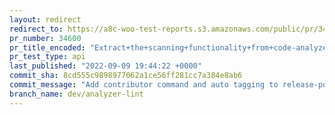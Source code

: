 ```yaml
---
layout: redirect
redirect_to: https://a8c-woo-test-reports.s3.amazonaws.com/public/pr/34600/api/index.html
pr_number: 34600
pr_title_encoded: "Extract+the+scanning+functionality+from+code-analyzer%2C+move+common+code+into+a+separate+package"
pr_test_type: api
last_published: "2022-09-09 19:44:22 +0000"
commit_sha: 8cd555c9898977062a1ce56ff281cc7a384e8ab6
commit_message: "Add contributor command and auto tagging to release-post-generator (#…"
branch_name: dev/analyzer-lint
---
```

